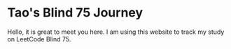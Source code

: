 # Tao's Blind 75 Journey

Hello, it is great to meet you here. I am using this website to track my study on LeetCode Blind 75.